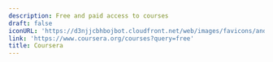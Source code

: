 ```yaml
---
description: Free and paid access to courses
draft: false
iconURL: 'https://d3njjcbhbojbot.cloudfront.net/web/images/favicons/android-chrome-192x192.png'
link: 'https://www.coursera.org/courses?query=free'
title: Coursera
---
```

